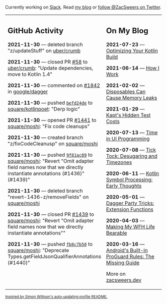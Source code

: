 Currently working on [Slack](https://slack.com/). Read [my blog](https://zacsweers.dev/) or [follow @ZacSweers on Twitter](https://twitter.com/ZacSweers).

<table><tr><td valign="top" width="60%">

## GitHub Activity
<!-- githubActivity starts -->
**2021-11-30** — deleted branch "z/updateStuff" on [uber/crumb](https://api.github.com/repos/uber/crumb)

**2021-11-30** — closed PR [#58](https://api.github.com/repos/uber/crumb/pulls/58) to [uber/crumb](https://api.github.com/repos/uber/crumb): "Update dependencies, move to Kotlin 1.4"

**2021-11-30** — commented on [#1842](https://github.com/google/dagger/pull/1842#issuecomment-983274322) in [google/dagger](https://api.github.com/repos/google/dagger)

**2021-11-30** — pushed [`befd24de`](https://github.com/square/kotlinpoet/commit/befd24dea3295fd37930d9e3dcdee2ee1a1460fc) to [square/kotlinpoet](https://api.github.com/repos/square/kotlinpoet): "Derp logic"

**2021-11-30** — opened PR [#1441](https://api.github.com/repos/square/moshi/pulls/1441) to [square/moshi](https://api.github.com/repos/square/moshi): "Fix code cleanups"

**2021-11-30** — created branch "z/fixCodeCleanusp" on [square/moshi](https://api.github.com/repos/square/moshi)

**2021-11-30** — pushed [`9f81ac89`](https://github.com/square/moshi/commit/9f81ac897aa2214235c126f89f8d93519233a47b) to [square/moshi](https://api.github.com/repos/square/moshi): "Revert "Omit adapter field names now that we directly instantiate annotations (#1436)" (#1439)"

**2021-11-30** — deleted branch "revert-1436-z/removeFields" on [square/moshi](https://api.github.com/repos/square/moshi)

**2021-11-30** — closed PR [#1439](https://api.github.com/repos/square/moshi/pulls/1439) to [square/moshi](https://api.github.com/repos/square/moshi): "Revert "Omit adapter field names now that we directly instantiate annotations""

**2021-11-30** — pushed [`fb8c7b50`](https://github.com/square/moshi/commit/fb8c7b50fc91798a3e887eddf04ecdcfa88cdbde) to [square/moshi](https://api.github.com/repos/square/moshi): "Deprecate Types.getFieldJsonQualifierAnnotations (#1440)"
<!-- githubActivity ends -->
</td><td valign="top" width="40%">

## On My Blog
<!-- blog starts -->
**2021-07-23** — [Optimizing Your Kotlin Build](https://www.zacsweers.dev/optimizing-your-kotlin-build/)

**2021-06-14** — [How I Work](https://www.zacsweers.dev/how-i-work/)

**2021-02-02** — [Disposables Can Cause Memory Leaks](https://www.zacsweers.dev/disposables-can-cause-memory-leaks/)

**2021-01-29** — [Kapt's Hidden Test Costs](https://www.zacsweers.dev/kapts-hidden-test-costs/)

**2020-07-13** — [Time in UI Programming](https://www.zacsweers.dev/time-in-ui/)

**2020-07-08** — [Tick Tock: Desugaring and Timezones](https://www.zacsweers.dev/ticktock-desugaring-timezones/)

**2020-06-11** — [Kotlin Symbol Processing: Early Thoughts](https://www.zacsweers.dev/kotlin-symbol-processor-early-thoughts/)

**2020-05-01** — [Dagger Party Tricks: Extension Functions](https://www.zacsweers.dev/dagger-party-tricks-extension-functions/)

**2020-04-03** — [Making My WFH Life Bearable](https://www.zacsweers.dev/making-wfh-life-bearable/)

**2020-03-16** — [Android's Built-in ProGuard Rules: The Missing Guide](https://www.zacsweers.dev/android-proguard-rules/)
<!-- blog ends -->
More on [zacsweers.dev](https://zacsweers.dev/)
</td></tr></table>

<sub><a href="https://simonwillison.net/2020/Jul/10/self-updating-profile-readme/">Inspired by Simon Willison's auto-updating profile README.</a></sub>